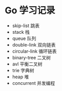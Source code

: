 # Go 学习记录

- skip-list 跳表
- stack 栈
- queue 队列
- double-link 双向链表
- circular-link 循环链表
- binary-tree 二叉树
- avl 平衡二叉树
- trie 字典树
- heap 堆
- concurrent 并发编程